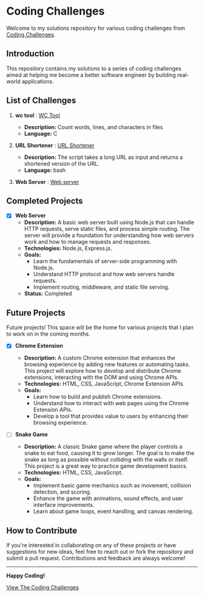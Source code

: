 # Coding Challenges

Welcome to my solutions repository for various coding challenges from [Coding Challenges](https://codingchallenges.fyi/challenges/challenge-wc).

## Introduction

This repository contains my solutions to a series of coding challenges aimed at helping me become a better software engineer by building real-world applications.

## List of Challenges
1. **wc tool** : [WC Tool](./wc_tool/README.md)
   - **Description:** Count words, lines, and characters in files
   - **Language:** C

2. **URL Shortener** : [URL Shortener](./URL_Shortener/README.md)
   - **Description:** The script takes a long URL as input and returns a shortened version of the URL.
   - **Language:** bash 
3. **Web Server** : [Web server](./Web_Server/README.md)



## Completed Projects 
- [x] **Web Server**
   - **Description:** A basic web server built using Node.js that can handle HTTP requests, serve static files, and process simple routing. The server will provide a foundation for understanding how web servers work and how to manage requests and responses.
   - **Technologies:** Node.js, Express.js.
   - **Goals:** 
     - Learn the fundamentals of server-side programming with Node.js.
     - Understand HTTP protocol and how web servers handle requests.
     - Implement routing, middleware, and static file serving.
   -  **Status:** Completed


## Future Projects

Future projects! This space will be the home for various projects that I plan to work on in the coming months. 

- [x] **Chrome Extension** 
   - **Description:** A custom Chrome extension that enhances the browsing experience by adding new features or automating tasks. This project will explore how to develop and distribute Chrome extensions, interacting with the DOM and using Chrome APIs.
   - **Technologies:** HTML, CSS, JavaScript, Chrome Extension APIs.
   - **Goals:**
     - Learn how to build and publish Chrome extensions.
     - Understand how to interact with web pages using the Chrome Extension APIs.
     - Develop a tool that provides value to users by enhancing their browsing experience.

- [ ] **Snake Game**
   - **Description:** A classic Snake game where the player controls a snake to eat food, causing it to grow longer. The goal is to make the snake as long as possible without colliding with the walls or itself. This project is a great way to practice game development basics.
   - **Technologies:** HTML, CSS, JavaScript.
   - **Goals:**
     - Implement basic game mechanics such as movement, collision detection, and scoring.
     - Enhance the game with animations, sound effects, and user interface improvements.
     - Learn about game loops, event handling, and canvas rendering.
   


## How to Contribute

If you're interested in collaborating on any of these projects or have suggestions for new ideas, feel free to reach out or fork the repository and submit a pull request. Contributions and feedback are always welcome!


-------------------

**Happy Coding!**

[View The Coding Challenges](https://codingchallenges.fyi/challenges/intro)
